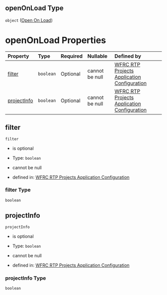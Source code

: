## openOnLoad Type

`object` ([Open On Load](config-properties-open-on-load.md))

# openOnLoad Properties

| Property                    | Type      | Required | Nullable       | Defined by                                                                                                                                                                                     |
| :-------------------------- | :-------- | :------- | :------------- | :--------------------------------------------------------------------------------------------------------------------------------------------------------------------------------------------- |
| [filter](#filter)           | `boolean` | Optional | cannot be null | [WFRC RTP Projects Application Configuration](config-properties-open-on-load-properties-filter.md "https://wfrc.org/??/config.schema.json#/properties/openOnLoad/properties/filter")           |
| [projectInfo](#projectinfo) | `boolean` | Optional | cannot be null | [WFRC RTP Projects Application Configuration](config-properties-open-on-load-properties-projectinfo.md "https://wfrc.org/??/config.schema.json#/properties/openOnLoad/properties/projectInfo") |

## filter



`filter`

*   is optional

*   Type: `boolean`

*   cannot be null

*   defined in: [WFRC RTP Projects Application Configuration](config-properties-open-on-load-properties-filter.md "https://wfrc.org/??/config.schema.json#/properties/openOnLoad/properties/filter")

### filter Type

`boolean`

## projectInfo



`projectInfo`

*   is optional

*   Type: `boolean`

*   cannot be null

*   defined in: [WFRC RTP Projects Application Configuration](config-properties-open-on-load-properties-projectinfo.md "https://wfrc.org/??/config.schema.json#/properties/openOnLoad/properties/projectInfo")

### projectInfo Type

`boolean`
